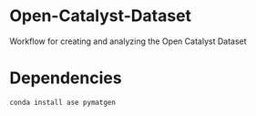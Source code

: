 # Open-Catalyst-Dataset
Workflow for creating and analyzing the Open Catalyst Dataset

# Dependencies
`conda install ase pymatgen`
